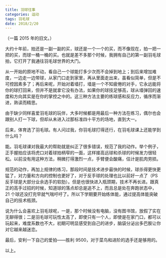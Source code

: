 ```yaml
---
title: 羽球往事
categories: 运动
tags: 羽毛球
date: 2018/2/20
---
```


（一篇 2015 年的旧文。）

大约十年前，拍还是一副一副的买，球还是一个一个的买，而不像现在，拍一把一把的买，而球一桶一桶的买。也就是差不多那个时候，我拥有自己的第一副羽毛球拍，它打开了我通往羽毛球世界的大门。

<!-- more -->

从一开始的原地不动，看自己一个球能打多少次而不会掉到地上；到后来增加难度，一边走一边带球，从家门口走到家里，再从里面走出来，虽看似简单，但是不可控因素多了；再后来呢，开始对着墙打，墙是一个不知疲倦的对手，它永远能将你的球打回来，但并不是就拿它没有办法，如果你的球技足够高，球从墙弹回的速度和方向其实是在你的掌控之中的。这三种方法主要的练球感和反应力，循序而渐进，熟读而精思。

由于缺少同样喜爱羽毛球的玩伴，大多时候都是用最后一种方法在练习，偶尔也会跟别人打一下球，但却从未进入过那标准四十平方的场地，直到大一。

后来，体育选了羽毛球。有人问过我，你羽毛球打得还行，在羽毛球课上还能学到什么吗？

能。羽毛球课对我最大的帮助就是纠正了很多错误，规范了我的动作。举个例子，正手握拍应该将虎口对着球拍柄窄的一面，这样接高远球和杀球的时候发力很轻松。以前没有用这种方法，稍微打得激烈一点，手臂便会酸痛，估计是肌肉劳损。

规范的动作，再加上规律的练习，那段时间是技术进步最快的时候，球杀得更快更猛了，对力量和方向的控制也更好了，对于反手球的处理也比以前好一点了（PS 反手球是大部分业余选手的软肋）。但是也很快进入瓶颈期，技术不再长进。跟真正的高手过招的时候，知道球的落点却总是追不上，而且总是处在奔跑状态中，21 个球还没打完早就气喘吁吁了。所以下学期要开始练体能，通过提高体能突破自己的技术瓶颈。

说为什么会喜欢上羽毛球呢，一是，那个时候没有电脑，没有图书馆，放假了实在无聊得很；二是羽毛球可玩性太高了，即使只有一个人，即使是在家门口，都可以玩起来，难度系数也不大，初期可明显感受到自己的进步，脑袋分泌出多巴胺让你对它越来越迷恋。

最后，安利一下自己的爱拍——胜利 9500，对于菜鸟和进阶的选手还是够用的。

以上。
